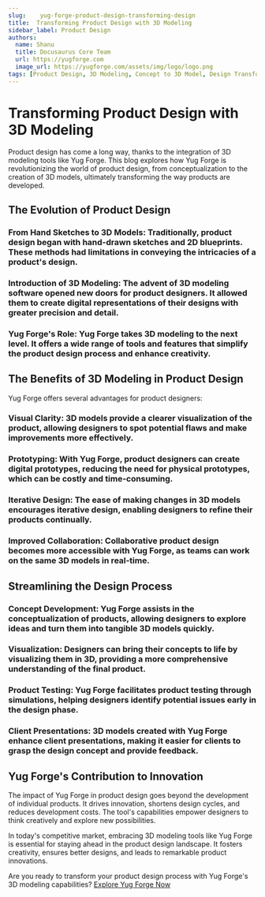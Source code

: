 ```yaml
---
slug:    yug-forge-product-design-transforming-design
title:  Transforming Product Design with 3D Modeling
sidebar_label: Product Design
authors:
  name: Shanu
  title: Docusaurus Core Team
  url: https://yugforge.com
  image_url: https://yugforge.com/assets/img/logo/logo.png
tags: [Product Design, 3D Modeling, Concept to 3D Model, Design Transformation, Yug Forge, docusaurus]
---
```


# Transforming Product Design with 3D Modeling

Product design has come a long way, thanks to the integration of 3D modeling tools like Yug Forge. This blog explores how Yug Forge is revolutionizing the world of product design, from conceptualization to the creation of 3D models, ultimately transforming the way products are developed.

## The Evolution of Product Design

### **From Hand Sketches to 3D Models**: Traditionally, product design began with hand-drawn sketches and 2D blueprints. These methods had limitations in conveying the intricacies of a product's design.

### **Introduction of 3D Modeling**: The advent of 3D modeling software opened new doors for product designers. It allowed them to create digital representations of their designs with greater precision and detail.

### **Yug Forge's Role**: Yug Forge takes 3D modeling to the next level. It offers a wide range of tools and features that simplify the product design process and enhance creativity.

## The Benefits of 3D Modeling in Product Design

Yug Forge offers several advantages for product designers:

### **Visual Clarity**: 3D models provide a clearer visualization of the product, allowing designers to spot potential flaws and make improvements more effectively.

### **Prototyping**: With Yug Forge, product designers can create digital prototypes, reducing the need for physical prototypes, which can be costly and time-consuming.

### **Iterative Design**: The ease of making changes in 3D models encourages iterative design, enabling designers to refine their products continually.

### **Improved Collaboration**: Collaborative product design becomes more accessible with Yug Forge, as teams can work on the same 3D models in real-time.

## Streamlining the Design Process

### **Concept Development**: Yug Forge assists in the conceptualization of products, allowing designers to explore ideas and turn them into tangible 3D models quickly.

### **Visualization**: Designers can bring their concepts to life by visualizing them in 3D, providing a more comprehensive understanding of the final product.

### **Product Testing**: Yug Forge facilitates product testing through simulations, helping designers identify potential issues early in the design phase.

### **Client Presentations**: 3D models created with Yug Forge enhance client presentations, making it easier for clients to grasp the design concept and provide feedback.

## Yug Forge's Contribution to Innovation

The impact of Yug Forge in product design goes beyond the development of individual products. It drives innovation, shortens design cycles, and reduces development costs. The tool's capabilities empower designers to think creatively and explore new possibilities.

In today's competitive market, embracing 3D modeling tools like Yug Forge is essential for staying ahead in the product design landscape. It fosters creativity, ensures better designs, and leads to remarkable product innovations.

Are you ready to transform your product design process with Yug Forge's 3D modeling capabilities?
 [Explore Yug Forge Now](https://www.yugforge.com)

